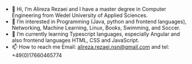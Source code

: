 - 👋 Hi, I’m Alireza Rezaei and I have a master degree in Computer Engineering from Wedel University of Applied Sciences. 
- 👀 I’m interested in Programming (Java, python and frontend languages), Networking, Machine Learning, Linux, Books, Swimming, and Soccer.
- 🌱 I’m currently learning Typescript languages, especially Angular and also frontend languages HTML, CSS and JavaScript. 
- 📫 How to reach me Email: alireza.rezaei.nsn@gmail.com and tel: +49(0)17660465774


